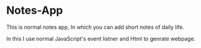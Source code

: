 # Notes-App
This is normal notes app, In which you can add short notes of daily life.



In this I use normal JavaScript's event listner and Html to genrate webpage.
